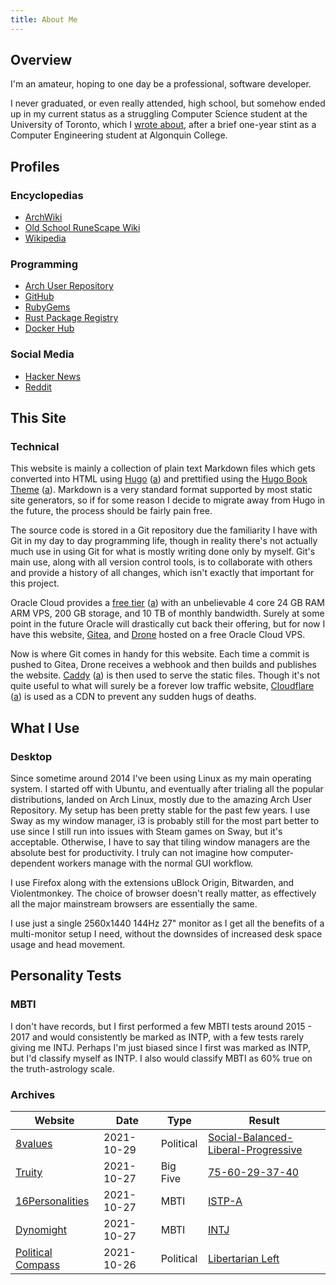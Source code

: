 ```yaml
---
title: About Me
---
```


## Overview

I'm an amateur, hoping to one day be a professional, software developer.

I never graduated, or even really attended, high school, but somehow ended up in
my current status as a struggling Computer Science student at the University of
Toronto, which I [wrote about](/uoft/), after a brief one-year stint as a
Computer Engineering student at Algonquin College.

## Profiles

### Encyclopedias

- [ArchWiki](https://wiki.archlinux.org/title/User:PotatoDiet)
- [Old School RuneScape Wiki](https://oldschool.runescape.wiki/w/User:PotatoDiet)
- [Wikipedia](https://en.wikipedia.org/wiki/User:PotatoDiet)

### Programming

- [Arch User Repository](https://aur.archlinux.org/account/potatodiet)
- [GitHub](https://github.com/potatodiet)
- [RubyGems](https://rubygems.org/profiles/potatodiet)
- [Rust Package Registry](https://crates.io/users/potato-diet)
- [Docker Hub](https://hub.docker.com/u/potatodiet)

### Social Media

- [Hacker News](https://news.ycombinator.com/user?id=potatodiet)
- [Reddit](https://www.reddit.com/user/potato-diet)

## This Site

### Technical

This website is mainly a collection of plain text Markdown files which gets
converted into HTML using [Hugo](https://gohugo.io/)
([a](/files/archive/hugo_2021-09-18.html)) and prettified using the
[Hugo Book Theme](https://github.com/alex-shpak/hugo-book)
([a](/files/archive/book-theme_2021-09-18.html)). Markdown is a very standard
format supported by most static site generators, so if for some reason I decide
to migrate away from Hugo in the future, the process should be fairly pain free.

The source code is stored in a Git repository due the familiarity I have with
Git in my day to day programming life, though in reality there's not actually
much use in using Git for what is mostly writing done only by myself. Git's main
use, along with all version control tools, is to collaborate with others and
provide a history of all changes, which isn't exactly that important for this
project.

Oracle Cloud provides a [free tier](https://www.oracle.com/ca-en/cloud/free/)
([a](/files/archive/oracle-free-tier_2022-03-29.html)) with an unbelievable 4
core 24 GB RAM ARM VPS, 200 GB storage, and 10 TB of monthly bandwidth. Surely
at some point in the future Oracle will drastically cut back their offering, but
for now I have this website,
[Gitea](https://code.potatodiet.ca/potatodiet/potatodiet.ca), and
[Drone](https://drone.potatodiet.ca/potatodiet/potatodiet.ca) hosted on a free
Oracle Cloud VPS.

Now is where Git comes in handy for this website. Each time a commit is pushed
to Gitea, Drone receives a webhook and then builds and publishes the website.
[Caddy](https://caddyserver.com/) ([a](/files/archive/caddy_2022-03-29.html)) is
then used to serve the static files. Though it's not quite useful to what will
surely be a forever low traffic website,
[Cloudflare](https://www.cloudflare.com/en-ca/)
([a](/files/archive/cloudflare_2022-03-29.html)) is used as a CDN to prevent any
sudden hugs of deaths.

## What I Use

### Desktop

Since sometime around 2014 I've been using Linux as my main operating system. I
started off with Ubuntu, and eventually after trialing all the popular
distributions, landed on Arch Linux, mostly due to the amazing Arch User
Repository. My setup has been pretty stable for the past few years. I use Sway
as my window manager, i3 is probably still for the most part better to use since
I still run into issues with Steam games on Sway, but it's acceptable.
Otherwise, I have to say that tiling window managers are the absolute best for
productivity. I truly can not imagine how computer-dependent workers manage with
the normal GUI workflow.

I use Firefox along with the extensions uBlock Origin, Bitwarden, and
Violentmonkey. The choice of browser doesn't really matter, as effectively all
the major mainstream browsers are essentially the same.

I use just a single 2560x1440 144Hz 27" monitor as I get all the benefits of a
multi-monitor setup I need, without the downsides of increased desk space usage
and head movement.

## Personality Tests

### MBTI

I don't have records, but I first performed a few MBTI tests around 2015 - 2017
and would consistently be marked as INTP, with a few tests rarely giving me
INTJ. Perhaps I'm just biased since I first was marked as INTP, but I'd classify
myself as INTP. I also would classify MBTI as 60% true on the truth-astrology
scale.

### Archives

| Website                                                         | Date       | Type      | Result                                                                      |
| --------------------------------------------------------------- | ---------- | --------- | --------------------------------------------------------------------------- |
| [8values](https://8values.github.io/)                           | 2021-10-29 | Political | [Social-Balanced-Liberal-Progressive](/files/tests/8values_2021-10-29.html) |
| [Truity](https://www.truity.com/test/big-five-personality-test) | 2021-10-27 | Big Five  | [75-60-29-37-40](/files/tests/truity-big-five_2021-10-27.html)              |
| [16Personalities](https://www.16personalities.com/)             | 2021-10-27 | MBTI      | [ISTP-A](/files/tests/16personalities_2021-10-27.html)                      |
| [Dynomight](https://dynomight.net/mbti/)                        | 2021-10-27 | MBTI      | [INTJ](/files/tests/dynomight_2021-10-27.webp)                              |
| [Political Compass](https://www.politicalcompass.org/test)      | 2021-10-26 | Political | [Libertarian Left](/files/tests/political-compass_2021-10-26.webp)          |
